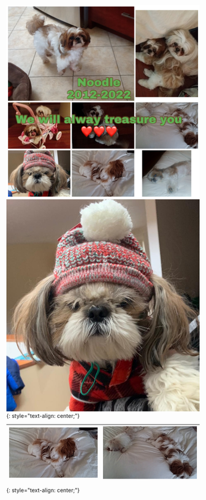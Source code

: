 ![](/18B5BC19-E065-4648-ABE6-C3937AB2AB15.jpeg)  
![](/DB311445-E081-4B56-AA50-49B2F3100EF4.jpeg)  
{: style="text-align: center;"}

![](/CE222BF3-3845-4DB7-A869-D240708DCF03.jpeg) | ![](/5161BDCE-E862-4A83-A1DF-C509484D2AFB.jpeg)  
-- | --  

{: style="text-align: center;"}
